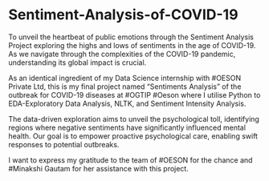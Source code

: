# Sentiment-Analysis-of-COVID-19
To unveil the heartbeat of public emotions through the Sentiment Analysis Project exploring the highs and lows of sentiments in the age of COVID-19. As we navigate through the complexities of the COVID-19 pandemic, understanding its global impact is crucial.

As an identical ingredient of my Data Science internship with #OESON Private Ltd, this is my final project named “Sentiments Analysis” of the outbreak for COVID-19 diseases at #OGTIP #Oeson where I utilise Python to EDA-Exploratory Data Analysis, NLTK, and Sentiment Intensity Analysis.

The data-driven exploration aims to unveil the psychological toll, identifying regions where negative sentiments have significantly influenced mental health. Our goal is to empower proactive psychological care, enabling swift responses to potential outbreaks.

I want to express my gratitude to the team of #OESON for the chance and #Minakshi Gautam for her assistance with this project.
